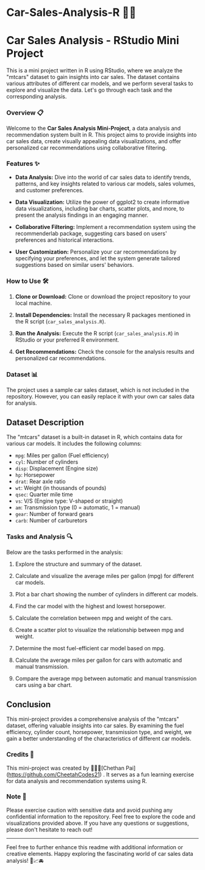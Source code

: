 # Car-Sales-Analysis-R 🚗💨
# Car Sales Analysis - RStudio Mini Project

This is a mini project written in R using RStudio, where we analyze the "mtcars" dataset to gain insights into car sales. The dataset contains various attributes of different car models, and we perform several tasks to explore and visualize the data. Let's go through each task and the corresponding analysis.

### Overview 📋

Welcome to the **Car Sales Analysis Mini-Project**, a data analysis and recommendation system built in R. This project aims to provide insights into car sales data, create visually appealing data visualizations, and offer personalized car recommendations using collaborative filtering.

### Features ✨

- **Data Analysis:** Dive into the world of car sales data to identify trends, patterns, and key insights related to various car models, sales volumes, and customer preferences.

- **Data Visualization:** Utilize the power of ggplot2 to create informative data visualizations, including bar charts, scatter plots, and more, to present the analysis findings in an engaging manner.

- **Collaborative Filtering:** Implement a recommendation system using the recommenderlab package, suggesting cars based on users' preferences and historical interactions.

- **User Customization:** Personalize your car recommendations by specifying your preferences, and let the system generate tailored suggestions based on similar users' behaviors.

### How to Use 🛠️

1. **Clone or Download:** Clone or download the project repository to your local machine.

2. **Install Dependencies:** Install the necessary R packages mentioned in the R script (`car_sales_analysis.R`).

3. **Run the Analysis:** Execute the R script (`car_sales_analysis.R`) in RStudio or your preferred R environment.

4. **Get Recommendations:** Check the console for the analysis results and personalized car recommendations.

### Dataset 📊

The project uses a sample car sales dataset, which is not included in the repository. However, you can easily replace it with your own car sales data for analysis.

## Dataset Description

The "mtcars" dataset is a built-in dataset in R, which contains data for various car models. It includes the following columns:

- `mpg`: Miles per gallon (Fuel efficiency)
- `cyl`: Number of cylinders
- `disp`: Displacement (Engine size)
- `hp`: Horsepower
- `drat`: Rear axle ratio
- `wt`: Weight (in thousands of pounds)
- `qsec`: Quarter mile time
- `vs`: V/S (Engine type: V-shaped or straight)
- `am`: Transmission type (0 = automatic, 1 = manual)
- `gear`: Number of forward gears
- `carb`: Number of carburetors

### Tasks and Analysis 🔍

Below are the tasks performed in the analysis:

1. Explore the structure and summary of the dataset.

2. Calculate and visualize the average miles per gallon (mpg) for different car models.

3. Plot a bar chart showing the number of cylinders in different car models.

4. Find the car model with the highest and lowest horsepower.

5. Calculate the correlation between mpg and weight of the cars.

6. Create a scatter plot to visualize the relationship between mpg and weight.

7. Determine the most fuel-efficient car model based on mpg.

8. Calculate the average miles per gallon for cars with automatic and manual transmission.

9. Compare the average mpg between automatic and manual transmission cars using a bar chart.

## Conclusion

This mini-project provides a comprehensive analysis of the "mtcars" dataset, offering valuable insights into car sales. By examining the fuel efficiency, cylinder count, horsepower, transmission type, and weight, we gain a better understanding of the characteristics of different car models.

### Credits 🙏

This mini-project was created by 🧑🏻‍💻[Chethan Pai] (https://github.com/CheetahCodes21) . It serves as a fun learning exercise for data analysis and recommendation systems using R.

### Note 📝

Please exercise caution with sensitive data and avoid pushing any confidential information to the repository.
Feel free to explore the code and visualizations provided above. If you have any questions or suggestions, please don't hesitate to reach out!

---

Feel free to further enhance this readme with additional information or creative elements. Happy exploring the fascinating world of car sales data analysis! 🚀📈🚘


